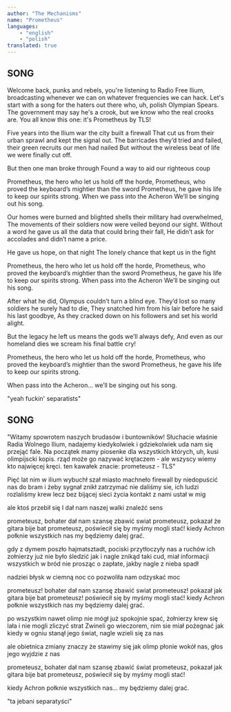 ```yaml
---
author: "The Mechanisms"
name: "Prometheus"
languages: 
    - "english"
    - "polish"
translated: true
---
```

## SONG
Welcome back, punks and rebels, you're listening to Radio Free Ilium, 
broadcasting whenever we can on whatever frequencies we can hack.
 Let's start with a song for the haters out there 
 who, uh, polish Olympian Spears. 
 The government may say he's a crook, but we know who the real crooks are.
  You all know this one: it's Prometheus by TLS!

Five years into the Ilium war the city built a firewall
That cut us from their urban sprawl and kept the signal out.
The barricades they’d tried and failed, their green recruits our men had nailed
But without the wireless beat of life we were finally cut off.

But then one man broke through
Found a way to aid our righteous coup

Prometheus, the hero who let us hold off the horde,
Prometheus, who proved the keyboard’s mightier than the sword
Prometheus, he gave his life to keep our spirits strong.
When we pass into the Acheron
We’ll be singing out his song.

Our homes were burned and blighted shells their military had overwhelmed,
The movements of their soldiers now were veiled beyond our sight.
Without a word he gave us all the data that could bring their fall,
He didn’t ask for accolades and didn’t name a price.

He gave us hope, on that night
The lonely chance that kept us in the fight

Prometheus, the hero who let us hold off the horde,
Prometheus, who proved the keyboard’s mightier than the sword
Prometheus, he gave his life to keep our spirits strong.
When pass into the Acheron
We’ll be singing out his song.

After what he did, Olympus couldn’t turn a blind eye.
They’d lost so many soldiers he surely had to die,
They snatched him from his lair before he said his last goodbye,
As they cracked down on his followers and set his world alight.

But the legacy he left us means the gods we’ll always defy,
And even as our homeland dies we scream his final battle cry!

Prometheus, the hero who let us hold off the horde,
Prometheus, who proved the keyboard’s mightier than the sword
Prometheus, he gave his life to keep our spirits strong.

When pass into the Acheron… we’ll be singing out his song.

"yeah fuckin' separatists"
## SONG
"Witamy spowrotem naszych brudasów i buntowników! 
Słuchacie właśnie Radia Wolnego Ilium, nadajemy kiedykolwiek i 
gdziekolwiek uda nam się przejąć fale. 
Na początek mamy piosenke dla wszystkich których, uh, kusi olimpijscki kopis. 
rząd może go nazywać krętaczem - ale wszyscy wiemy kto najwięcej kręci. 
ten kawałek znacie: prometeusz - TLS"

Pięć lat nim w ilium wybuchł szał miasto machneło firewall
by niedopuścić nas do bram i żeby sygnał znikł
zatrzymać nie daliśmy sie, ich ludzi rozlaliśmy krew
lecz bez bijącej sieci życia kontakt z nami ustał w mig

ale ktoś przebił się
I dał nam naszej walki znaleźć sens

prometeusz, bohater dał nam szansę zbawić swiat
prometeusz, pokazał że gitara bije bat
prometeusz, poświecił się by myśmy mogli stać!
kiedy Achron połknie wszystkich nas
my będziemy dalej grać.

gdy z dymem poszło hajmatsztadt, pociski przytłoczyły nas
a ruchów ich zołnierzy już nie było śledzić jak
i nagle znikąd taki cud, miał informacji wszystkich w bród
nie prosząc o zapłate, jakby nagle z nieba spadł

nadziei błysk w ciemną noc
co pozwoliła nam odzyskać moc

prometeusz! bohater dał nam szansę zbawić swiat
prometeusz! pokazał jak gitara bije bat
prometeusz! poświecił się by myśmy mogli stać!
kiedy Achron połknie wszystkich nas
my będziemy dalej grać.

po wszystkim nawet olimp nie mógł już spokojnie spać,
żołnierzy krew się lała i nie mogli zliczyć strat
Zwineli go wieczorem, nim sie miał pożegnać jak
kiedy w ogniu stanął jego świat, nagle wzieli się za nas

ale obietnica zmiany znaczy że stawimy się
jak olimp płonie wokół nas, głos jego wyjdzie z nas

prometeusz, bohater dał nam szansę zbawić świat
prometeusz, pokazał jak gitara bije bat
prometeusz, poświecił się by myśmy mogli stać!

kiedy Achron połknie wszystkich nas... my będziemy dalej grać.

"ta jebani separatyści"